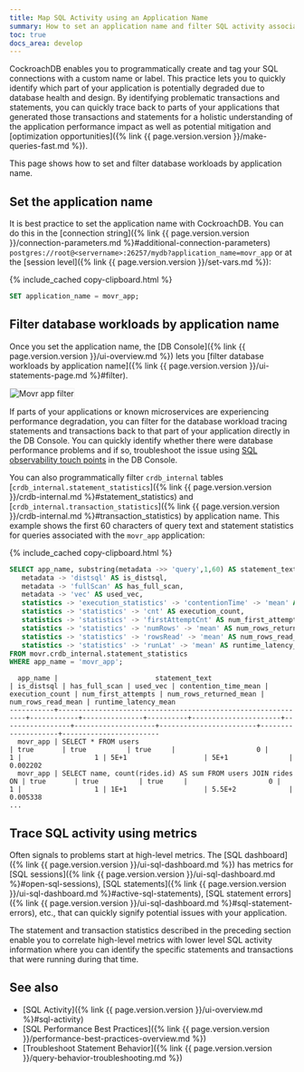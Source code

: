 ```yaml
---
title: Map SQL Activity using an Application Name
summary: How to set an application name and filter SQL activity associated with the application.
toc: true
docs_area: develop
---
```


CockroachDB enables you to programmatically create and tag your SQL connections with a custom name or label. This practice lets you to quickly identify which part of your application is potentially degraded due to database health and design. By identifying problematic transactions and statements, you can quickly trace back to parts of your applications that generated those transactions and statements for a holistic understanding of the application performance impact as well as potential mitigation and [optimization opportunities]({% link {{ page.version.version }}/make-queries-fast.md %}).

This page shows how to set and filter database workloads by application name.

## Set the application name

It is best practice to set the application name with CockroachDB. You can do this in the [connection string]({% link {{ page.version.version }}/connection-parameters.md %}#additional-connection-parameters) `postgres://root@<servername>:26257/mydb?application_name=movr_app` or at the [session level]({% link {{ page.version.version }}/set-vars.md %}):

{% include_cached copy-clipboard.html %}
~~~sql
SET application_name = movr_app;
~~~

## Filter database workloads by application name

Once you set the application name, the [DB Console]({% link {{ page.version.version }}/ui-overview.md %}) lets you [filter database workloads by application name]({% link {{ page.version.version }}/ui-statements-page.md %}#filter).

<img src="{{ 'images/v24.1/movr-app.png' | relative_url }}" alt="Movr app filter" style="border:1px solid #eee;max-width:80%" />

If parts of your applications or known microservices are experiencing performance degradation, you can filter for the database workload tracing statements and transactions back to that part of your application directly in the DB Console. You can quickly identify whether there were database performance problems and if so, troubleshoot the issue using [SQL observability touch points](#trace-sql-activity-using-metrics) in the DB Console.

You can also programmatically filter `crdb_internal` tables [`crdb_internal.statement_statistics`]({% link {{ page.version.version }}/crdb-internal.md %}#statement_statistics) and [`crdb_internal.transaction_statistics`]({% link {{ page.version.version }}/crdb-internal.md %}#transaction_statistics) by application name. This example shows the first 60 characters of query text and statement statistics for queries associated with the `movr_app` application:

{% include_cached copy-clipboard.html %}
~~~sql
SELECT app_name, substring(metadata ->> 'query',1,60) AS statement_text,
   metadata -> 'distsql' AS is_distsql,
   metadata -> 'fullScan' AS has_full_scan,
   metadata -> 'vec' AS used_vec,
   statistics -> 'execution_statistics' -> 'contentionTime' -> 'mean' AS contention_time_mean,
   statistics -> 'statistics' -> 'cnt' AS execution_count,
   statistics -> 'statistics' -> 'firstAttemptCnt' AS num_first_attempts,
   statistics -> 'statistics' -> 'numRows' -> 'mean' AS num_rows_returned_mean,
   statistics -> 'statistics' -> 'rowsRead' -> 'mean' AS num_rows_read_mean,
   statistics -> 'statistics' -> 'runLat' -> 'mean' AS runtime_latency_mean
FROM movr.crdb_internal.statement_statistics
WHERE app_name = 'movr_app';
~~~

~~~
  app_name |                        statement_text                        | is_distsql | has_full_scan | used_vec | contention_time_mean | execution_count | num_first_attempts | num_rows_returned_mean | num_rows_read_mean | runtime_latency_mean
-----------+--------------------------------------------------------------+------------+---------------+----------+----------------------+-----------------+--------------------+------------------------+--------------------+------------------------
  movr_app | SELECT * FROM users                                          | true       | true          | true     |                    0 |               1 |                  1 | 5E+1                   | 5E+1               |              0.002202
  movr_app | SELECT name, count(rides.id) AS sum FROM users JOIN rides ON | true       | true          | true     |                    0 |               1 |                  1 | 1E+1                   | 5.5E+2             |              0.005338
...
~~~

## Trace SQL activity using metrics

Often signals to problems start at high-level metrics. The [SQL dashboard]({% link {{ page.version.version }}/ui-sql-dashboard.md %}) has metrics for [SQL sessions]({% link {{ page.version.version }}/ui-sql-dashboard.md %}#open-sql-sessions), [SQL statements]({% link {{ page.version.version }}/ui-sql-dashboard.md %}#active-sql-statements), [SQL statement errors]({% link {{ page.version.version }}/ui-sql-dashboard.md %}#sql-statement-errors), etc., that can quickly signify potential issues with your application.

The statement and transaction statistics described in the preceding section enable you to correlate high-level metrics with lower level SQL activity information where you can identify the specific statements and transactions that were running during that time.

## See also

- [SQL Activity]({% link {{ page.version.version }}/ui-overview.md %}#sql-activity)
- [SQL Performance Best Practices]({% link {{ page.version.version }}/performance-best-practices-overview.md %})
- [Troubleshoot Statement Behavior]({% link {{ page.version.version }}/query-behavior-troubleshooting.md %})
